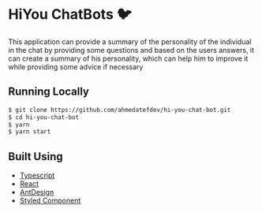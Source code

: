 # HiYou ChatBots 🐦

This application can provide a summary of the personality of the individual in the chat by providing some questions and based on the users answers, it can create a summary of his personality, which can help him to improve it while providing some advice if necessary

## Running Locally

```bash
$ git clone https://github.com/ahmedatefdev/hi-you-chat-bot.git
$ cd hi-you-chat-bot
$ yarn 
$ yarn start
```

## Built Using

- [Typescript](https://www.typescriptlang.org/)
- [React](https://reactjs.org/)
- [AntDesign](https://ant.design/)
- [Styled Component](https://styled-components.com/)
